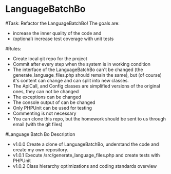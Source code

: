 # LanguageBatchBo

#Task:
Refactor the LanguageBatchBo!
The goals are:
* increase the inner quality of the code and
* (optional) increase test coverage with unit tests

#Rules:
* Create local git repo for the project
* Commit after every step when the system is in working condition
* The interface of the LanguageBatchBo can't be changed (the generate_language_files.php should remain the same), 
  but (of course) it's content can change and can split into new classes.
* The ApiCall, and Config classes are simplified versions of the original ones, they can not be changed
* The exceptions can be changed
* The console output of can be changed
* Only PHPUnit can be used for testing
* Commenting is not necessary
* You can clone this repo, but the homework should be sent to us through email (with the git files)

#Language Batch Bo Description
* v1.0.0 Create a clone of LanguageBatchBo, understand the code and create my own repository.
* v1.0.1 Execute /src/generate_language_files.php and create tests with PHPUnit
* v1.0.2 Class hierarchy optimizations and coding standards overview
